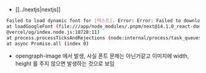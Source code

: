 - [[../nextjs|nextjs]]
```sh 
Failed to load dynamic font for [텍스트]. Error: Error: Failed to download dynamic font. Status: 500
at loadGoogleFont (file:///app/node_modules/.pnpm/next@14.1.0_react-dom@18.2.0_react@18.2.0/node_modules/next/dist/compiled/
@vercel/og/index.node.js:18728:11)
at process.processTicksAndRejections (node:internal/process/task_queues:95:5)
at async Promise.all (index 0)
```
  - opengraph-image 에서 발생, 사실 폰트 문제는 아닌거같고 이미지에 width, height 를 주지 않으면 발생하는 것으로 보임

